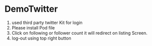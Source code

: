 # DemoTwitter

1. used third party twitter Kit for login 
2. Please install Pod file 
3. Click on following or follower count it will redirect on listing Screen.
4. log-out using top right button 
